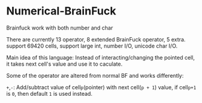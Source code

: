 # Numerical-BrainFuck
Brainfuck work with both number and char

There are currently 13 operator, 8 extended BrainFuck operator, 5 extra.
support 69420 cells, support large int, number I/O, unicode char I/O.

Main idea of this language: Instead of interacting/changing the pointed cell, it takes next cell's value and use it to caculate.

Some of the operator are altered from normal BF and works differently:

`+`,`-`: Add/subtract value of cell`p`(pointer) with next cell(`p + 1`) value, if cell`p+1` is `0`, then default `1` is used instead.

